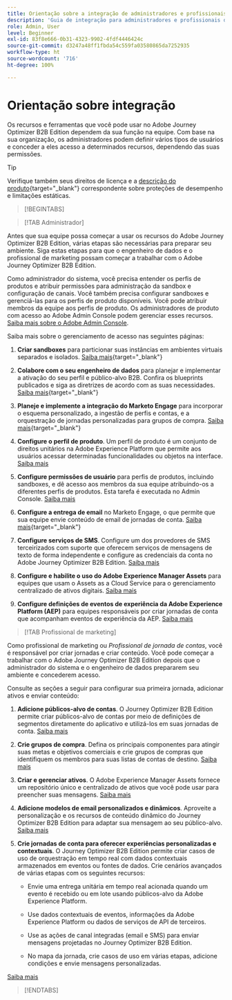 ```yaml
---
title: Orientação sobre a integração de administradores e profissionais de marketing
description: 'Guia de integração para administradores e profissionais de marketing: configure sandboxes, canais, crie grupos de compra e projete jornadas de conta no Journey Optimizer B2B Edition.'
role: Admin, User
level: Beginner
exl-id: 83f8e666-0b31-4323-9902-4fdf4446424c
source-git-commit: d3247a48ff1fbda54c559fa03580865da7252935
workflow-type: ht
source-wordcount: '716'
ht-degree: 100%

---
```


# Orientação sobre integração

Os recursos e ferramentas que você pode usar no Adobe Journey Optimizer B2B Edition dependem da sua função na equipe. Com base na sua organização, os administradores podem definir vários tipos de usuários e conceder a eles acesso a determinados recursos, dependendo das suas permissões.

>[!TIP]
>
>Verifique também seus direitos de licença e a [descrição do produto](https://helpx.adobe.com/br/legal/product-descriptions/adobe-journey-optimizer-b2b.html){target="_blank"} correspondente sobre proteções de desempenho e limitações estáticas.

>[!BEGINTABS]

>[!TAB Administrador]

Antes que sua equipe possa começar a usar os recursos do Adobe Journey Optimizer B2B Edition, várias etapas são necessárias para preparar seu ambiente. Siga estas etapas para que o engenheiro de dados e o profissional de marketing possam começar a trabalhar com o Adobe Journey Optimizer B2B Edition.

Como administrador do sistema, você precisa entender os perfis de produtos e atribuir permissões para administração da sandbox e configuração de canais. Você também precisa configurar sandboxes e gerenciá-las para os perfis de produto disponíveis. Você pode atribuir membros da equipe aos perfis de produto. Os administradores de produto com acesso ao Adobe Admin Console podem gerenciar esses recursos. [Saiba mais sobre o Adobe Admin Console](https://helpx.adobe.com/br/enterprise/using/admin-console.html).

Saiba mais sobre o gerenciamento de acesso nas seguintes páginas:

1. **Criar sandboxes** para particionar suas instâncias em ambientes virtuais separados e isolados. [Saiba mais](https://experienceleague.adobe.com/pt-br/docs/experience-platform/sandbox/home#understanding-sandboxes){target="_blank"}

1. **Colabore com o seu engenheiro de dados** para planejar e implementar a ativação do seu perfil e público-alvo B2B. Confira os blueprints publicados e siga as diretrizes de acordo com as suas necessidades. [Saiba mais](https://experienceleague.adobe.com/pt-br/docs/blueprints-learn/architecture/b2b-activation/overview){target="_blank"}

1. **Planeje e implemente a integração do Marketo Engage** para incorporar o esquema personalizado, a ingestão de perfis e contas, e a orquestração de jornadas personalizadas para grupos de compra. [Saiba mais](https://experienceleague.adobe.com/pt-br/docs/blueprints-learn/architecture/b2b-activation/b2b-journeys-with-marketo){target="_blank"}

1. **Configure o perfil de produto**. Um perfil de produto é um conjunto de direitos unitários na Adobe Experience Platform que permite aos usuários acessar determinadas funcionalidades ou objetos na interface. [Saiba mais](../admin/user-management.md#create-the-marketo-engage-product-profile)

1. **Configure permissões de usuário** para perfis de produtos, incluindo sandboxes, e dê acesso aos membros da sua equipe atribuindo-os a diferentes perfis de produtos. Esta tarefa é executada no Admin Console. [Saiba mais](../admin/user-management.md#create-a-user-group)

1. **Configure a entrega de email** no Marketo Engage, o que permite que sua equipe envie conteúdo de email de jornadas de conta. [Saiba mais](https://experienceleague.adobe.com/pt-br/docs/marketo/using/getting-started/initial-setup/setup-steps#ensure-email-deliverability){target="_blank"}

1. **Configure serviços de SMS**. Configure um dos provedores de SMS terceirizados com suporte que oferecem serviços de mensagens de texto de forma independente e configure as credenciais da conta no Adobe Journey Optimizer B2B Edition. [Saiba mais](../admin/configure-channels-sms.md)

1. **Configure e habilite o uso do Adobe Experience Manager Assets** para equipes que usam o Assets as a Cloud Service para o gerenciamento centralizado de ativos digitais. [Saiba mais](../admin/configure-aem-repositories.md)

1. **Configure definições de eventos de experiência da Adobe Experience Platform (AEP)** para equipes responsáveis por criar jornadas de conta que acompanham eventos de experiência da AEP. [Saiba mais](../admin/configure-aep-events.md)

>[!TAB Profissional de marketing]

Como profissional de marketing ou _Profissional de jornada de contas_, você é responsável por criar jornadas e criar conteúdo. Você pode começar a trabalhar com o Adobe Journey Optimizer B2B Edition depois que o administrador do sistema e o engenheiro de dados prepararem seu ambiente e concederem acesso.

Consulte as seções a seguir para configurar sua primeira jornada, adicionar ativos e enviar conteúdo:

1. **Adicione públicos-alvo de contas**. O Journey Optimizer B2B Edition permite criar públicos-alvo de contas por meio de definições de segmentos diretamente do aplicativo e utilizá-los em suas jornadas de conta. [Saiba mais](../audiences/account-audience-overview.md)

1. **Crie grupos de compra**. Defina os principais componentes para atingir suas metas e objetivos comerciais e crie grupos de compras que identifiquem os membros para suas listas de contas de destino. [Saiba mais](../buying-groups/buying-groups-overview.md)

1. **Criar e gerenciar ativos**. O Adobe Experience Manager Assets fornece um repositório único e centralizado de ativos que você pode usar para preencher suas mensagens. [Saiba mais](../content/assets-overview.md)

1. **Adicione modelos de email personalizados e dinâmicos**. Aproveite a personalização e os recursos de conteúdo dinâmico do Journey Optimizer B2B Edition para adaptar sua mensagem ao seu público-alvo. [Saiba mais](../content/email-templates.md)

1. **Crie jornadas de conta para oferecer experiências personalizadas e contextuais**. O Journey Optimizer B2B Edition permite criar casos de uso de orquestração em tempo real com dados contextuais armazenados em eventos ou fontes de dados. Crie cenários avançados de várias etapas com os seguintes recursos:

   * Envie uma entrega unitária em tempo real acionada quando um evento é recebido ou em lote usando públicos-alvo da Adobe Experience Platform.

   * Use dados contextuais de eventos, informações da Adobe Experience Platform ou dados de serviços de API de terceiros.

   * Use as ações de canal integradas (email e SMS) para enviar mensagens projetadas no Journey Optimizer B2B Edition.

   * No mapa da jornada, crie casos de uso em várias etapas, adicione condições e envie mensagens personalizadas.

[Saiba mais](../journeys/journey-overview.md)

>[!ENDTABS]
